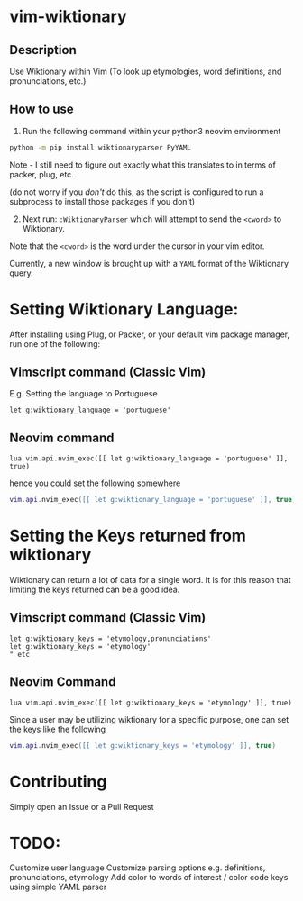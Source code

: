 # vim-wiktionary

## Description

Use Wiktionary within Vim (To look up etymologies, word definitions, and pronunciations, etc.)

## How to use

1. Run the following command within your python3 neovim environment

```bash
python -m pip install wiktionaryparser PyYAML
```

Note - I still need to figure out exactly what this translates to in terms of packer, plug, etc.

(do not worry if you _don't_ do this, as the script is configured to run a subprocess to install those packages if you don't)

2. Next run: `:WiktionaryParser` which will attempt to send the `<cword>` to Wiktionary.

Note that the `<cword>` is the word under the cursor in your vim editor.

Currently, a new window is brought up with a `YAML` format of the Wiktionary query.

# Setting Wiktionary Language:

After installing using Plug, or Packer, or your default vim package manager, run one of the following:

## Vimscript command (Classic Vim)

E.g. Setting the language to Portuguese

```vim
let g:wiktionary_language = 'portuguese'
```

## Neovim command

```
lua vim.api.nvim_exec([[ let g:wiktionary_language = 'portuguese' ]], true)
```

hence you could set the following somewhere

```lua
vim.api.nvim_exec([[ let g:wiktionary_language = 'portuguese' ]], true)
```

# Setting the Keys returned from wiktionary

Wiktionary can return a lot of data for a single word.
It is for this reason that limiting the keys returned can be a good idea.

## Vimscript command (Classic Vim)

```vim
let g:wiktionary_keys = 'etymology,pronunciations'
let g:wiktionary_keys = 'etymology'
" etc
```

## Neovim Command

```
lua vim.api.nvim_exec([[ let g:wiktionary_keys = 'etymology' ]], true)
```

Since a user may be utilizing wiktionary for a specific purpose, one can set the keys like the following

```lua
vim.api.nvim_exec([[ let g:wiktionary_keys = 'etymology' ]], true)
```

# Contributing

Simply open an Issue or a Pull Request

# TODO:

Customize user language
Customize parsing options e.g. definitions, pronunciations, etymology
Add color to words of interest / color code keys using simple YAML parser

